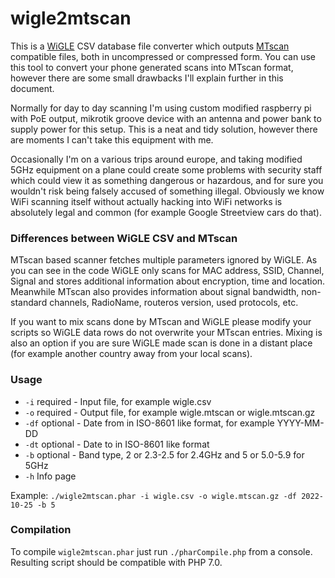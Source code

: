 # wigle2mtscan
This is a [WiGLE](https://github.com/wiglenet/wigle-wifi-wardriving) CSV database file converter which outputs [MTscan](https://github.com/kkonradpl/mtscan) compatible files, both in uncompressed or compressed form. You can use this tool to convert your phone generated scans into MTscan format, however there are some small drawbacks I'll explain further in this document.

Normally for day to day scanning I'm using custom modified raspberry pi with PoE output, mikrotik groove device with an antenna and power bank to supply power for this setup. This is a neat and tidy solution, however there are moments I can't take this equipment with me.

Occasionally I'm on a various trips around europe, and taking modified 5GHz equipment on a plane could create some problems with security staff which could view it as something dangerous or hazardous, and for sure you wouldn't risk being falsely accused of something illegal. Obviously we know WiFi scanning itself without actually hacking into WiFi networks is absolutely legal and common (for example Google Streetview cars do that).

### Differences between WiGLE CSV and MTscan

MTscan based scanner fetches multiple parameters ignored by WiGLE. As you can see in the code WiGLE only scans for MAC address, SSID, Channel, Signal and stores additional information about encryption, time and location. Meanwhile MTscan also provides information about signal bandwidth, non-standard channels, RadioName, routeros version, used protocols, etc.

If you want to mix scans done by MTscan and WiGLE please modify your scripts so WiGLE data rows do not overwrite your MTscan entries. Mixing is also an option if you are sure WiGLE made scan is done in a distant place (for example another country away from your local scans).

### Usage

* `-i` required - Input file, for example wigle.csv
* `-o` required - Output file, for example wigle.mtscan or wigle.mtscan.gz
* `-df` optional - Date from in ISO-8601 like format, for example YYYY-MM-DD
* `-dt` optional - Date to in ISO-8601 like format
* `-b` optional - Band type, 2 or 2.3-2.5 for 2.4GHz and 5 or 5.0-5.9 for 5GHz
* `-h` Info page

Example: `./wigle2mtscan.phar -i wigle.csv -o wigle.mtscan.gz -df 2022-10-25 -b 5`

### Compilation

To compile `wigle2mtscan.phar` just run `./pharCompile.php` from a console. Resulting script should be compatible with PHP 7.0.